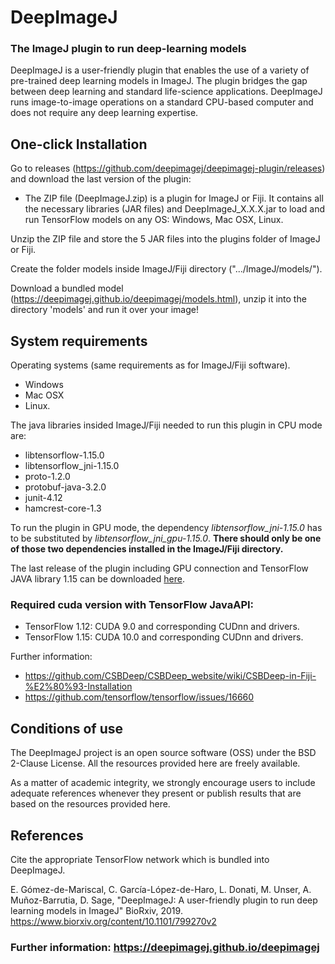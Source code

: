 ﻿# DeepImageJ

### The ImageJ plugin to run deep-learning models

DeepImageJ is a user-friendly plugin that enables the use of a variety of pre-trained deep learning models in ImageJ. The plugin bridges the gap between deep learning and standard life-science applications. DeepImageJ runs image-to-image operations on a standard CPU-based computer and does not require any deep learning expertise.

## One-click Installation
Go to releases (https://github.com/deepimagej/deepimagej-plugin/releases) and download the last version of the plugin: 

- The ZIP file (DeepImageJ.zip) is a plugin for ImageJ or Fiji. It contains all the necessary libraries (JAR files) and DeepImageJ_X.X.X.jar to load and run TensorFlow models on any OS: Windows, Mac OSX, Linux.

Unzip the ZIP file and store the 5 JAR files into the plugins folder of ImageJ or Fiji.

Create the folder models inside ImageJ/Fiji directory (".../ImageJ/models/").

Download a bundled model (https://deepimagej.github.io/deepimagej/models.html), unzip it into the directory 'models' and run it over your image!

## System requirements
Operating systems (same requirements as for ImageJ/Fiji software).
* Windows
* Mac OSX
* Linux.

The java libraries insided ImageJ/Fiji needed to run this plugin in CPU mode are:
* libtensorflow-1.15.0
* libtensorflow_jni-1.15.0
* proto-1.2.0
* protobuf-java-3.2.0
* junit-4.12
* hamcrest-core-1.3

To run the plugin in GPU mode, the dependency *libtensorflow_jni-1.15.0* has to be substituted by *libtensorflow_jni_gpu-1.15.0*. **There should only be one of those two dependencies installed in the ImageJ/Fiji directory.**

The last release of the plugin including GPU connection and TensorFlow JAVA library 1.15 can be downloaded [here](https://github.com/deepimagej/deepimagej-plugin/releases/tag/1.1.0).

### Required cuda version with TensorFlow JavaAPI:
* TensorFlow 1.12: CUDA 9.0 and corresponding CUDnn and drivers. 
* TensorFlow 1.15: CUDA 10.0 and corresponding CUDnn and drivers.

Further information:
- https://github.com/CSBDeep/CSBDeep_website/wiki/CSBDeep-in-Fiji-%E2%80%93-Installation
- https://github.com/tensorflow/tensorflow/issues/16660


## Conditions of use
The DeepImageJ project is an open source software (OSS) under the BSD 2-Clause License. All the resources provided here are freely available. 

As a matter of academic integrity, we strongly encourage users to include adequate references whenever they present or publish results that are based on the resources provided here. 

## References
Cite the appropriate TensorFlow network which is bundled into DeepImageJ.

E. Gómez-de-Mariscal, C. García-López-de-Haro, L. Donati, M. Unser, A. Muñoz-Barrutia, D. Sage, "DeepImageJ: A user-friendly plugin to run deep learning models in ImageJ" BioRxiv, 2019.
https://www.biorxiv.org/content/10.1101/799270v2

### Further information: https://deepimagej.github.io/deepimagej
